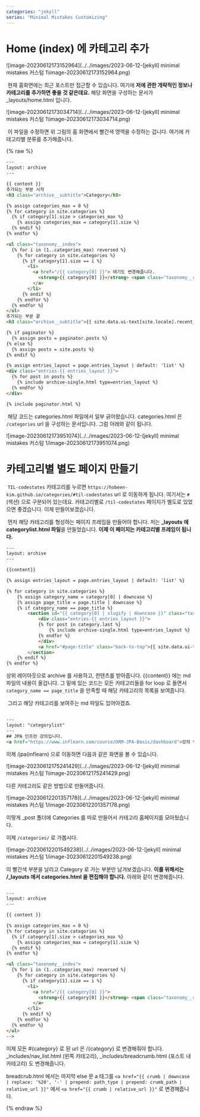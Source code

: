 ```yaml
---
categories: "jekyll"
series: "Minimal Mistakes Customizing"
---
```


# Home (index) 에 카테고리 추가

![image-20230612173152964](../../images/2023-06-12-[jekyll] minimal mistakes 커스텀 1\image-20230612173152964.png)

​	현재 홈화면에는 최근 포스트만 접근할 수 있습니다. 여기에 **저에 관한 개략적인 정보나 카테고리를 추가하면 좋을 것 같은데요.** 해당 화면을 구성하는 문서가 _layouts/home.html 입니다.

![image-20230612173034714](../../images/2023-06-12-[jekyll] minimal mistakes 커스텀 1\image-20230612173034714.png)

​	이 파일을 수정하면 위 그림의 홈 화면에서 빨간색 영역을 수정하는 겁니다. 여기에 카테고리별 분류를 추가해줍니다.

{% raw %}

```html
---
layout: archive
---

{{ content }}
추가되는 부분 시작
<h3 class="archive__subtitle">Category</h3>

{% assign categories_max = 0 %}
{% for category in site.categories %}
  {% if category[1].size > categories_max %}
    {% assign categories_max = category[1].size %}
  {% endif %}
{% endfor %}

<ul class="taxonomy__index">
  {% for i in (1..categories_max) reversed %}
    {% for category in site.categories %}
      {% if category[1].size == i %}
        <li>
          <a href="/{{ category[0] }}"> 여기도 변경해줍니다.
            <strong>{{ category[0] }}</strong> <span class="taxonomy__count">{{ i }}</span>
          </a>
        </li>
      {% endif %}
    {% endfor %}
  {% endfor %}
</ul>
추가되는 부분 끝
<h3 class="archive__subtitle">{{ site.data.ui-text[site.locale].recent_posts | default: "Recent Posts" }}</h3>

{% if paginator %}
  {% assign posts = paginator.posts %}
{% else %}
  {% assign posts = site.posts %}
{% endif %}

{% assign entries_layout = page.entries_layout | default: 'list' %}
<div class="entries-{{ entries_layout }}">
  {% for post in posts %}
    {% include archive-single.html type=entries_layout %}
  {% endfor %}
</div>

{% include paginator.html %}
```



​	해당 코드는 categories.html 파일에서 일부 긁어왔습니다. categories.html 은 `/categories` url 을 구성하는 문서입니다. 그럼 아래와 같이 됩니다.

![image-20230612173951074](../../images/2023-06-12-[jekyll] minimal mistakes 커스텀 1/image-20230612173951074.png)

# 카테고리별 별도 페이지 만들기

​	`TIL-codestates` 카테고리를 누르면 `https://hobeen-kim.github.io/categories/#til-codestates` url 로 이동하게 됩니다. 여기서는 `#`(섹션) 으로 구분되어 있는데요. 카테고리별로 `/til-codestates` 페이지가 별도로 있었으면 좋겠습니다. 이제 만들어보겠습니다.

​	먼저 해당 카테고리를 형성하는 페이지 프레임을 만들어야 합니다. 저는 **_layouts 에 categorylist.html 파일**을 만들었습니다. **이제 이 페이지는 카테고리별 프레임이 됩니다.**



```html
---
layout: archive
---

{{content}}

{% assign entries_layout = page.entries_layout | default: 'list' %}

{% for category in site.categories %}
    {% assign category_name = category[0] | downcase %}
    {% assign page_title = page.title | downcase %}
    {% if category_name == page_title %}
        <section id="{{ category[0] | slugify | downcase }}" class="taxonomy__section">
            <div class="entries-{{ entries_layout }}">
            {% for post in category.last %}
                {% include archive-single.html type=entries_layout %}
            {% endfor %}
            </div>
            <a href="#page-title" class="back-to-top">{{ site.data.ui-text[site.locale].back_to_top | default: 'Back to Top' }} &uarr;</a>
        </section>
    {% endif %}
{% endfor %}
```



상위 레이아웃으로 archive 를 사용하고, 컨텐츠를 받아줍니다. \{\{content\}\} 에는 md 파일의 내용이 올겁니다. 그 밑에 있는 코드는 모든 카테고리들을 for loop 로 돌면서 `category_name == page_title` 을 만족할 때 해당 카테고리의 목록을 보여줍니다.

​	그리고 해당 카테고리를 보여주는 md 파일도 있어야겠죠.



```html

---
layout: "categorylist"
---
## JPA 인프런 강의입니다. 
<a href="https://www.inflearn.com/course/ORM-JPA-Basic/dashboard">강의 링크 이동</a>

```



이제 /jpa(inflearn) 으로 이동하면 다음과 같은 화면을 볼 수 있습니다.

![image-20230612175241429](../../images/2023-06-12-[jekyll] minimal mistakes 커스텀 1\image-20230612175241429.png)

다른 카테고리도 같은 방법으로 만들어줍니다.

![image-20230612201357178](../../images/2023-06-12-[jekyll] minimal mistakes 커스텀 1/image-20230612201357178.png)

이렇게 _post 폴더에 Categories 를 따로 만들어서 카테고리 홈페이지를 모아뒀습니다.

이제 `/categories/` 로 가봅시다.

![image-20230612201549238](../../images/2023-06-12-[jekyll] minimal mistakes 커스텀 1/image-20230612201549238.png)

이 빨간색 부분을 날리고 Category 로 가는 부분만 남겨보겠습니다. **이를 위해서는 /_layouts 에서 categories.html 을 편집해야 합니다.** 아래와 같이 변경해줍니다.



```html

---
layout: archive
---

{{ content }}

{% assign categories_max = 0 %}
{% for category in site.categories %}
  {% if category[1].size > categories_max %}
    {% assign categories_max = category[1].size %}
  {% endif %}
{% endfor %}

<ul class="taxonomy__index">
  {% for i in (1..categories_max) reversed %}
    {% for category in site.categories %}
      {% if category[1].size == i %}
        <li>
          <a href="/{{ category[0] }}">
            <strong>{{ category[0] }}</strong> <span class="taxonomy__count">{{ i }}</span>
          </a>
        </li>
      {% endif %}
    {% endfor %}
  {% endfor %}
</ul>
-->
```



이제 모든 #{category} 로 된 url 은 /{category} 로 변경해줘야 합니다. _includes/nav_list.html (왼쪽 카테고리),  _includes/breadcrumb.html (포스트 내 카테고리) 도 변경해줍니다.



breadcrub.html 에서는 마지막 else 문 a 태그를 `<a href="{{ crumb | downcase | replace: '%20', '-' | prepend: path_type | prepend: crumb_path | relative_url }}"` 에서 `<a href="{{ crumb | relative_url }}"` 로 변경해줍니다.

{% endraw %}

